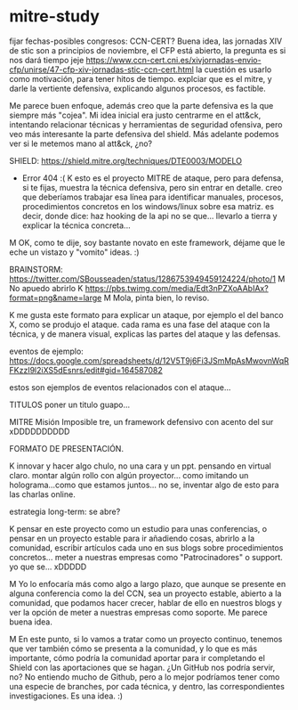 # mitre-study

fijar fechas-posibles congresos:
CCN-CERT?
Buena idea, las jornadas XIV de stic son a principios de noviembre, el CFP está abierto, la pregunta es si nos dará tiempo jeje
https://www.ccn-cert.cni.es/xivjornadas-envio-cfp/unirse/47-cfp-xiv-jornadas-stic-ccn-cert.html
la cuestión es usarlo como motivación, para tener hitos de tiempo.
explciar que es el mitre, y darle la vertiente defensiva, explicando algunos procesos, es factible.

Me parece buen enfoque, además creo que la parte defensiva es la que siempre más "cojea". Mi idea inicial era justo centrarme en el att&ck, intentando relacionar técnicas y herramientas de seguridad ofensiva, pero veo más interesante la parte defensiva del shield. Más adelante podemos ver si le metemos mano al att&ck, ¿no?

SHIELD: https://shield.mitre.org/techniques/DTE0003/MODELO 
- Error 404 :(
K esto es el proyecto MITRE de ataque, pero para defensa, si te fijas, muestra la técnica defensiva, pero sin entrar en detalle. creo que deberíamos trabajar esa línea para identificar manuales, procesos, procedimientos concretos en los windows/linux sobre esa matriz.
es decir, donde dice: haz hooking de la api no se que... llevarlo a tierra y explicar la técnica concreta...

M OK, como te dije, soy bastante novato en este framework, déjame que le eche un vistazo y "vomito" ideas. :)

BRAINSTORM: https://twitter.com/SBousseaden/status/1286753949459124224/photo/1
M No apuedo abrirlo
K https://pbs.twimg.com/media/Edt3nPZXoAAbIAx?format=png&name=large
M Mola, pinta bien, lo reviso.

K me gusta este formato para explicar un ataque, por ejemplo el del banco X, como se produjo el ataque. cada rama es una fase del ataque con la técnica, y de manera visual, explicas las partes del ataque y las defensas.

eventos de ejemplo: https://docs.google.com/spreadsheets/d/12V5T9j6Fi3JSmMpAsMwovnWqRFKzzI9l2iXS5dEsnrs/edit#gid=164587082

estos son ejemplos de eventos relacionados con el ataque... 

TITULOS
poner un titulo guapo...

MITRE
Misión Imposible tre, un framework defensivo con acento del sur xDDDDDDDDDD

FORMATO DE PRESENTACIÓN.

K innovar y hacer algo chulo, no una cara y un ppt. pensando en virtual claro. montar algún rollo con algún proyector... como imitando un holograma...como que estamos juntos... no se, inventar algo de esto para las charlas online.

estrategia long-term: se abre?

K pensar en este proyecto como un estudio para unas conferencias, o pensar en un proyecto estable para ir añadiendo cosas, abrirlo a la comunidad, escribir artículos cada uno en sus blogs sobre procedimientos concretos... meter a nuestras empresas como "Patrocinadores" o support. yo que se... xDDDDD

M Yo lo enfocaría más como algo a largo plazo, que aunque se presente en alguna conferencia como la del CCN, sea un proyecto estable, abierto a la comunidad, que podamos hacer crecer, hablar de ello en nuestros blogs y ver la opción de meter a nuestras empresas como soporte. Me parece buena idea.

M En este punto, si lo vamos a tratar como un proyecto continuo, tenemos que ver también cómo se presenta a la comunidad, y lo que es más importante, cómo podría la comunidad aportar para ir completando el Shield con las aportaciones que se hagan. ¿Un GitHub nos podría servir, no? No entiendo mucho de Github, pero a lo mejor podríamos tener como una especie de branches, por cada técnica, y dentro, las correspondientes investigaciones. Es una idea. :)


